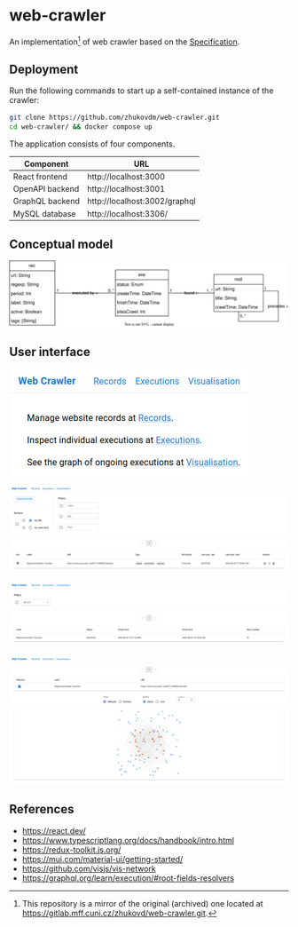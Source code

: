 # web-crawler

An implementation[^1] of web crawler based on the [Specification](https://webik.ms.mff.cuni.cz/nswi153/seminar-project.html).

[^1]: This repository is a mirror of the original (archived) one located at https://gitlab.mff.cuni.cz/zhukovd/web-crawler.git.

## Deployment

Run the following commands to start up a self-contained instance of the crawler:

```bash
git clone https://github.com/zhukovdm/web-crawler.git
cd web-crawler/ && docker compose up
```

The application consists of four components.

| Component         | URL                           |
|-------------------|-------------------------------|
| React frontend    | http://localhost:3000         |
| OpenAPI backend   | http://localhost:3001         |
| GraphQL backend   | http://localhost:3002/graphql |
| MySQL database    | http://localhost:3306/        |

## Conceptual model

![conceptual-model.svg](docs/assets/uml/conceptual-model.svg)

## User interface

![hom.png](./docs/assets/pics/hom.png)

![rec.png](./docs/assets/pics/rec.png)

![exe.png](./docs/assets/pics/exe.png)

![vis.png](./docs/assets/pics/vis.png)

## References

- https://react.dev/
- https://www.typescriptlang.org/docs/handbook/intro.html
- https://redux-toolkit.js.org/
- https://mui.com/material-ui/getting-started/
- https://github.com/visjs/vis-network
- https://graphql.org/learn/execution/#root-fields-resolvers
